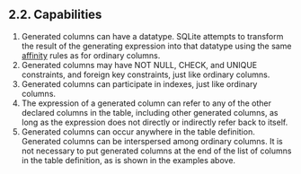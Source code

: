 ## 2\.2\. Capabilities


1. Generated columns can have a datatype. SQLite attempts to transform
the result of the generating expression into that datatype using the
same [affinity](datatype3.html#affinity) rules as for ordinary columns.
2. Generated columns may have NOT NULL, CHECK, and UNIQUE constraints,
and foreign key constraints, just like ordinary columns.
3. Generated columns can participate in indexes, just like ordinary
columns.
4. The expression of a generated column can refer to any of the
other declared columns in the table, including other generated columns,
as long as the expression does not directly or indirectly refer back
to itself.
5. Generated columns can occur anywhere in the table definition. Generated
columns can be interspersed among ordinary columns. It is not necessary
to put generated columns at the end of the list of columns in the
table definition, as is shown in the examples above.


